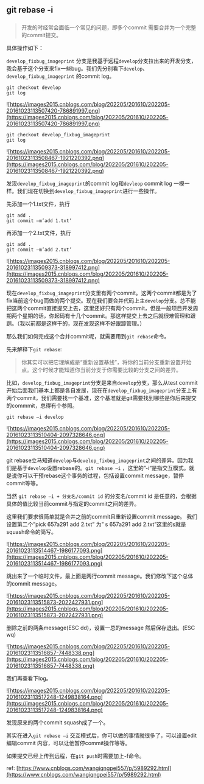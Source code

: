 ## git rebase -i
###

> 开发的时经常会面临一个常见的问题，即多个commit 需要合并为一个完整的commit提交。

具体操作如下：

`develop_fixbug_imageprint` 分支是我基于远程`develop`分支拉出来的开发分支，我会基于这个分支来fix一些bug。我们先分别看下`develop`、`develop_fixbug_imageprint` 的commit log。

	git checkout develop
	git log

![https://images2015.cnblogs.com/blog/202205/201610/202205-20161023113507420-786891997.png](https://images2015.cnblogs.com/blog/202205/201610/202205-20161023113507420-786891997.png)

	git checkout develop_fixbug_imageprint
	git log
	
![https://images2015.cnblogs.com/blog/202205/201610/202205-20161023113508467-1921220392.png](https://images2015.cnblogs.com/blog/202205/201610/202205-20161023113508467-1921220392.png)


发现`develop_fixbug_imageprint`的commit log和`devleop` commit log 一模一样。我们现在切换到`develop_fixbug_imageprint`进行一些操作。

先添加一个1.txt文件，执行

	git add .
	git commit –m’add 1.txt’
再添加一个2.txt文件，执行

	git add .
	git commit –m’add 2.txt’
	
![https://images2015.cnblogs.com/blog/202205/201610/202205-20161023113509373-318997412.png](https://images2015.cnblogs.com/blog/202205/201610/202205-20161023113509373-318997412.png)

现在`develop_fixbug_imageprint`分支里有两个commit。这两个commit都是为了fix当前这个bug而做的两个提交。现在我们要合并代码上主`develop`分支。总不能把这两个commit直接提交上去，这里还好只有两个commit，但是一般项目开发周期两个星期的话，你起码有十几个commit。那这样提交上去之后就很难管理和跟踪。（我以前都是这样干的，现在发现这样不好跟踪管理。）

那么我们如何完成这个合并commit呢，就需要用到`git rebase`命令。

先来解释下`git rebase`:
> 你其实可以把它理解成是“重新设置基线”，将你的当前分支重新设置开始点。这个时候才能知道你当前分支于你需要比较的分支之间的差异。

比如，`develop_fixbug_imageprint`分支是来自`develop`分支，那么从test commit开始后面我们基本上都是各自发展，现在在`develop_fixbug_imageprint`分支上有两个commit，我们需要找一个基准，这个基准就是git需要找到哪些是你后来提交的commmit，总得有个参照。

	git rebase –i develop

![https://images2015.cnblogs.com/blog/202205/201610/202205-20161023113510404-2097328646.png](https://images2015.cnblogs.com/blog/202205/201610/202205-20161023113510404-2097328646.png)

git rebase立马知道`develop`与`develop_fixbug_imageprint`之间的差异。因为我们是基于`develop`设置rebase的。`git rebase –i` ，这里的”-i“是指交互模式。就是说你可以干预rebase这个事务的过程，包括设置commit message，暂停commit等等。

当然 `git rebase –i + 分支名/commit id` 的分支名/commit id 是任意的，会根据具体的值比较当前commit与指定的commit之间的差异。

这里我们要求很简单就是合并之前的commit且重新设置commit message。
我们设置第二个”pick 657a291 add 2.txt” 为” s 657a291 add 2.txt”这里的s就是squash命令的简写。

![https://images2015.cnblogs.com/blog/202205/201610/202205-20161023113514467-1986177093.png](https://images2015.cnblogs.com/blog/202205/201610/202205-20161023113514467-1986177093.png)

跳出来了一个临时文件，最上面是两行commit message。我们修改下这个总体的commit message。

![https://images2015.cnblogs.com/blog/202205/201610/202205-20161023113515873-2022427931.png](https://images2015.cnblogs.com/blog/202205/201610/202205-20161023113515873-2022427931.png)

删除之前的两条message(ESC dd)，设置一总的message 然后保存退出。(ESC wq)

![https://images2015.cnblogs.com/blog/202205/201610/202205-20161023113516857-7448338.png](https://images2015.cnblogs.com/blog/202205/201610/202205-20161023113516857-7448338.png)

我们再查看下log。

![https://images2015.cnblogs.com/blog/202205/201610/202205-20161023113517248-1249838164.png](https://images2015.cnblogs.com/blog/202205/201610/202205-20161023113517248-1249838164.png)

发现原来的两个commit squash成了一个。

其实在进入`git rebase –i` 交互模式后，你可以做的事情就很多了，可以设置edit 编辑commit 内容，可以让他暂停commit操作等等。

如果提交已经上传到远程，在`git push`时需要加上-f命令。

ref: [https://www.cnblogs.com/wangiqngpei557/p/5989292.html](https://www.cnblogs.com/wangiqngpei557/p/5989292.html)